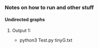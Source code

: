 ### Notes on how to run and other stuff

#### Undirected graphs

1. Output 1:
   
   - python3 Test.py tinyG.txt 
